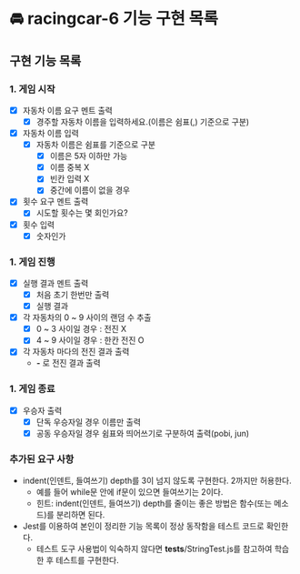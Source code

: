 # 🚘 racingcar-6 기능 구현 목록

## 구현 기능 목록

### 1. 게임 시작

- [x] 자동차 이름 요구 멘트 출력
  - [x] 경주할 자동차 이름을 입력하세요.(이름은 쉼표(,) 기준으로 구분)
- [x] 자동차 이름 입력
  - [x] 자동차 이름은 쉼표를 기준으로 구분
    - [x] 이름은 5자 이하만 가능
    - [x] 이름 중복 X
    - [x] 빈칸 입력 X
    - [x] 중간에 이름이 없을 경우
- [x] 횟수 요구 멘트 출력
  - [x] 시도할 횟수는 몇 회인가요?
- [x] 횟수 입력
  - [x] 숫자인가

### 1. 게임 진행

- [x] 실행 결과 멘트 출력
  - [x] 처음 초기 한번만 출력
  - [x] 실행 결과
- [x] 각 자동차의 0 ~ 9 사이의 랜덤 수 추출
  - [x] 0 ~ 3 사이일 경우 : 전진 X
  - [x] 4 ~ 9 사이일 경우 : 한칸 전진 O
- [x] 각 자동차 마다의 전진 결과 출력
  - **-** 로 전진 결과 출력

### 1. 게임 종료

- [x] 우승자 출력
  - [x] 단독 우승자일 경우 이름만 출력
  - [x] 공동 우승자일 경우 쉼표와 띄어쓰기로 구분하여 출력(pobi, jun)

### 추가된 요구 사항

- indent(인덴트, 들여쓰기) depth를 3이 넘지 않도록 구현한다. 2까지만 허용한다.
  - 예를 들어 while문 안에 if문이 있으면 들여쓰기는 2이다.
  - 힌트: indent(인덴트, 들여쓰기) depth를 줄이는 좋은 방법은 함수(또는 메소드)를 분리하면 된다.
- Jest를 이용하여 본인이 정리한 기능 목록이 정상 동작함을 테스트 코드로 확인한다.
  - 테스트 도구 사용법이 익숙하지 않다면 **tests**/StringTest.js를 참고하여 학습한 후 테스트를 구현한다.
